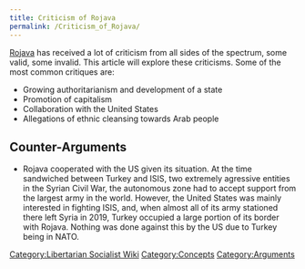 ```yaml
---
title: Criticism of Rojava
permalink: /Criticism_of_Rojava/
---
```


[Rojava](Rojava "wikilink") has received a lot of criticism from all
sides of the spectrum, some valid, some invalid. This article will
explore these criticisms. Some of the most common critiques are:

- Growing authoritarianism and development of a state
- Promotion of capitalism
- Collaboration with the United States
- Allegations of ethnic cleansing towards Arab people

## Counter-Arguments

- Rojava cooperated with the US given its situation. At the time
  sandwiched between Turkey and ISIS, two extremely agressive entities
  in the Syrian Civil War, the autonomous zone had to accept support
  from the largest army in the world. However, the United States was
  mainly interested in fighting ISIS, and, when almost all of its army
  stationed there left Syria in 2019, Turkey occupied a large portion of
  its border with Rojava. Nothing was done against this by the US due to
  Turkey being in NATO.

[Category:Libertarian Socialist
Wiki](Category:Libertarian_Socialist_Wiki "wikilink")
[Category:Concepts](Category:Concepts "wikilink")
[Category:Arguments](Category:Arguments "wikilink")